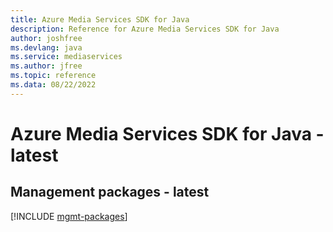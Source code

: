 ```yaml
---
title: Azure Media Services SDK for Java
description: Reference for Azure Media Services SDK for Java
author: joshfree
ms.devlang: java
ms.service: mediaservices
ms.author: jfree
ms.topic: reference
ms.data: 08/22/2022
---
```

# Azure Media Services SDK for Java - latest

## Management packages - latest
[!INCLUDE [mgmt-packages](media-services-mgmt-index.md)]